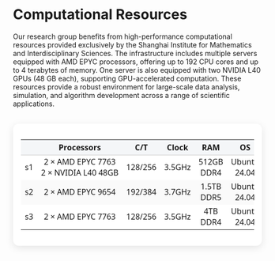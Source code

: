 
# Computational Resources


<div class="justify-text">
Our research group benefits from high-performance computational resources provided exclusively by the Shanghai Institute for Mathematics and Interdisciplinary Sciences. The infrastructure includes multiple servers equipped with AMD EPYC processors, offering up to 192 CPU cores and up to 4 terabytes of memory. One server is also equipped with two NVIDIA L40 GPUs (48 GB each), supporting GPU-accelerated computation. These resources provide a robust environment for large-scale data analysis, simulation, and algorithm development across a range of scientific applications.
</div>


<div style="overflow-x: auto; margin: 2rem auto; border-radius: 12px; box-shadow: 0 4px 16px rgba(0, 0, 0, 0.1); max-width: max-content; background: white; padding: 1rem;">
    <table style=" white-space: nowrap; text-align: center; font-family: 'Segoe UI', Tahoma, sans-serif;">
    <thead style="background-color: #f4f6f8;">
      <tr>
        <th style="padding: 1px, 2px;text-align: center;  border-bottom: 1px solid #ccc;"> </th>
        <th style="padding: 1px, 2px;border-bottom: 1px solid #ccc;">Processors</th>
        <th style="padding: 1px, 2px;text-align: center;  border-bottom: 1px solid #ccc;">C/T</th>
        <th style="padding: 1px, 2px;text-align: center;  border-bottom: 1px solid #ccc;">Clock</th>
        <th style="padding: 1px, 2px;text-align: center;  border-bottom: 1px solid #ccc;">RAM</th>
        <th style="padding: 1px, 2px;text-align: center;  border-bottom: 1px solid #ccc;">OS</th>
      </tr>
    </thead>
    <tbody>
      <tr>
        <td style="padding: 1px, 2px;text-align: center; ">s1</td>
        <td style="padding: 1px, 2px;">2 × AMD EPYC 7763<br>2 × NVIDIA L40 48GB</td>
        <td style="padding: 1px, 2px;text-align: center; ">128/256</td>
        <td style="padding: 1px, 2px;text-align: center; ">3.5GHz</td>
        <td style="padding: 1px, 2px;text-align: center; ">512GB<br>DDR4</td>
        <td style="padding: 1px, 2px;text-align: center; ">Ubuntu<br>24.04</td>
      </tr>
      <tr style="background-color: #fafafa;">
        <td style="padding: 1px, 2px;text-align: center; ">s2</td>
        <td style="padding: 1px, 2px;">2 × AMD EPYC 9654</td>
        <td style="padding: 1px, 2px;text-align: center; ">192/384</td>
        <td style="padding: 1px, 2px;text-align: center; ">3.7GHz</td>
        <td style="padding: 1px, 2px;text-align: center; ">1.5TB<br>DDR5</td>
        <td style="padding: 1px, 2px;text-align: center; ">Ubuntu<br>24.04</td>
      </tr>
      <tr>
        <td style="padding: 1px, 2px;text-align: center; ">s3</td>
        <td style="padding: 1px, 2px;">2 × AMD EPYC 7763</td>
        <td style="padding: 1px, 2px;text-align: center; ">128/256</td>
        <td style="padding: 1px, 2px;text-align: center; ">3.5GHz</td>
        <td style="padding: 1px, 2px;text-align: center; ">4TB<br>DDR4</td>
        <td style="padding: 1px, 2px;text-align: center; ">Ubuntu<br>24.04</td>
      </tr>
    </tbody>
  </table>
</div>
